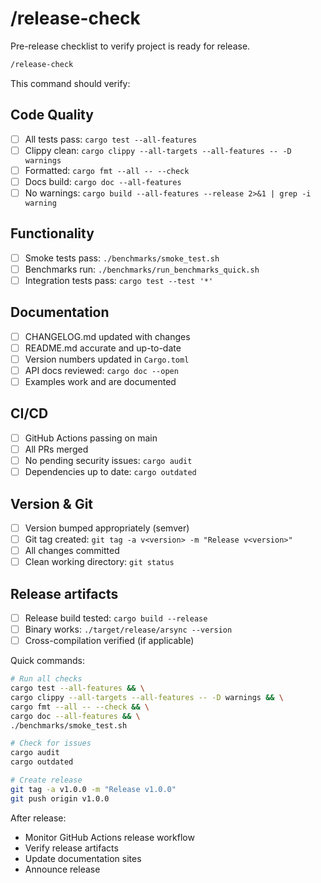 # /release-check

Pre-release checklist to verify project is ready for release.

```bash
/release-check
```

This command should verify:

## Code Quality
- [ ] All tests pass: `cargo test --all-features`
- [ ] Clippy clean: `cargo clippy --all-targets --all-features -- -D warnings`
- [ ] Formatted: `cargo fmt --all -- --check`
- [ ] Docs build: `cargo doc --all-features`
- [ ] No warnings: `cargo build --all-features --release 2>&1 | grep -i warning`

## Functionality
- [ ] Smoke tests pass: `./benchmarks/smoke_test.sh`
- [ ] Benchmarks run: `./benchmarks/run_benchmarks_quick.sh`
- [ ] Integration tests pass: `cargo test --test '*'`

## Documentation
- [ ] CHANGELOG.md updated with changes
- [ ] README.md accurate and up-to-date
- [ ] Version numbers updated in `Cargo.toml`
- [ ] API docs reviewed: `cargo doc --open`
- [ ] Examples work and are documented

## CI/CD
- [ ] GitHub Actions passing on main
- [ ] All PRs merged
- [ ] No pending security issues: `cargo audit`
- [ ] Dependencies up to date: `cargo outdated`

## Version & Git
- [ ] Version bumped appropriately (semver)
- [ ] Git tag created: `git tag -a v<version> -m "Release v<version>"`
- [ ] All changes committed
- [ ] Clean working directory: `git status`

## Release artifacts
- [ ] Release build tested: `cargo build --release`
- [ ] Binary works: `./target/release/arsync --version`
- [ ] Cross-compilation verified (if applicable)

Quick commands:
```bash
# Run all checks
cargo test --all-features && \
cargo clippy --all-targets --all-features -- -D warnings && \
cargo fmt --all -- --check && \
cargo doc --all-features && \
./benchmarks/smoke_test.sh

# Check for issues
cargo audit
cargo outdated

# Create release
git tag -a v1.0.0 -m "Release v1.0.0"
git push origin v1.0.0
```

After release:
- Monitor GitHub Actions release workflow
- Verify release artifacts
- Update documentation sites
- Announce release

